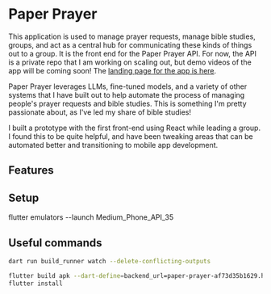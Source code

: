 # Paper Prayer

This application is used to manage prayer requests, manage bible studies, groups, and act as a central hub for communicating these kinds of things out to a group. It is the front end for the Paper Prayer API. For now, the API is a private repo that I am working on scaling out, but demo videos of the app will be coming soon! The [landing page for the app is here](https://paper-prayer-af73d35b1629.herokuapp.com/).

Paper Prayer leverages LLMs, fine-tuned models, and a variety of other systems that I have built out to help automate the process of managing people's prayer requests and bible studies. This is something I'm pretty passionate about, as I've led my share of bible studies!

I built a prototype with the first front-end using React while leading a group. I found this to be quite helpful, and have been tweaking areas that can be automated better and transitioning to mobile app development.

## Features

## Setup

flutter emulators --launch Medium_Phone_API_35

## Useful commands

```bash
dart run build_runner watch --delete-conflicting-outputs

flutter build apk --dart-define=backend_url=paper-prayer-af73d35b1629.herokuapp.com
flutter install

```
